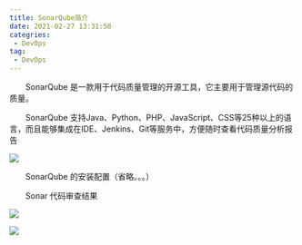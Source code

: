 ```yaml
---
title: SonarQube简介
date: 2021-02-27 13:31:50
categries:
 - DevOps
tag:
 - DevOps
---
```


　　SonarQube 是一款用于代码质量管理的开源工具，它主要用于管理源代码的质量。

　　SonarQube 支持Java、Python、PHP、JavaScript、CSS等25种以上的语言，而且能够集成在IDE、Jenkins、Git等服务中，方便随时查看代码质量分析报告

![]({{site.baseurl}}/assets/images/2021-02-27-SnoarQube简介/2051592-20200723141408829-411478261.png)

　　SonarQube 的安装配置（省略。。。）

　　Sonar 代码审查结果

![]({{site.baseurl}}/assets/images/2021-02-27-SnoarQube简介/5c6e76950001f00613310745.jpg)

![]({{site.baseurl}}/assets/images/2021-02-27-SnoarQube简介/5c6e75f600014a8f13390732.jpg)

